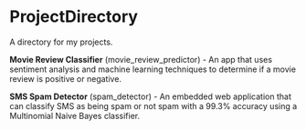 # ProjectDirectory
A directory for my projects.

**Movie Review Classifier** (movie_review_predictor) - An app that uses sentiment analysis and machine learning techniques to determine if a movie review is positive or negative.

**SMS Spam Detector** (spam_detector) - An embedded web application that can classify SMS as being spam or not spam with a 99.3% accuracy using a Multinomial Naive Bayes classifier.
